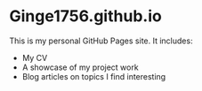 # Ginge1756.github.io

This is my personal GitHub Pages site. It includes:
- My CV
- A showcase of my project work
- Blog articles on topics I find interesting
